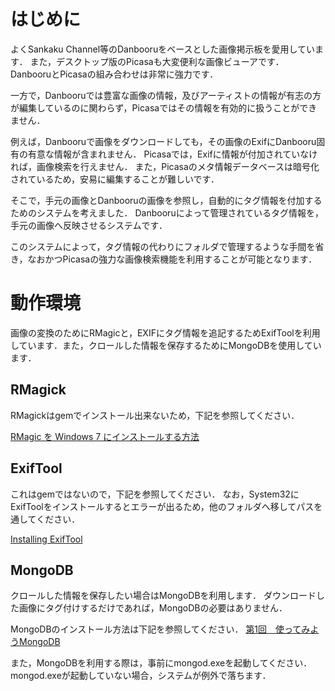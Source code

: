 # はじめに
よくSankaku Channel等のDanbooruをベースとした画像掲示板を愛用しています．
また，デスクトップ版のPicasaも大変便利な画像ビューアです．
DanbooruとPicasaの組み合わせは非常に強力です．

一方で，Danbooruでは豊富な画像の情報，及びアーティストの情報が有志の方が編集しているのに関わらず，Picasaではその情報を有効的に扱うことができません．

例えば，Danbooruで画像をダウンロードしても，その画像のExifにDanbooru固有の有意な情報が含まれません．
Picasaでは，Exifに情報が付加されていなければ，画像検索を行えません．
また，Picasaのメタ情報データベースは暗号化されているため，安易に編集することが難しいです．

そこで，手元の画像とDanbooruの画像を参照し，自動的にタグ情報を付加するためのシステムを考えました．
Danbooruによって管理されているタグ情報を，手元の画像へ反映させるシステムです．

このシステムによって，タグ情報の代わりにフォルダで管理するような手間を省き，なおかつPicasaの強力な画像検索機能を利用することが可能となります．

# 動作環境
画像の変換のためにRMagicと，EXIFにタグ情報を追記するためExifToolを利用しています．また，クロールした情報を保存するためにMongoDBを使用しています．

## RMagick
RMagickはgemでインストール出来ないため，下記を参照してください．

[RMagic を Windows 7 にインストールする方法](http://www.ownway.info/Ruby/index.php?rmagick%2Fhowtoinstall%2Fwindows)

## ExifTool
これはgemではないので，下記を参照してください．
なお，System32にExifToolをインストールするとエラーが出るため，他のフォルダへ移してパスを通してください．

[Installing ExifTool](http://www.sno.phy.queensu.ca/~phil/exiftool/install.html#Windows)

## MongoDB
クロールした情報を保存したい場合はMongoDBを利用します．
ダウンロードした画像にタグ付けするだけであれば，MongoDBの必要はありません．

MongoDBのインストール方法は下記を参照してください．
[第1回　使ってみようMongoDB](http://gihyo.jp/dev/serial/01/mongodb/0001?page=3)

また，MongoDBを利用する際は，事前にmongod.exeを起動してください．mongod.exeが起動していない場合，システムが例外で落ちます．